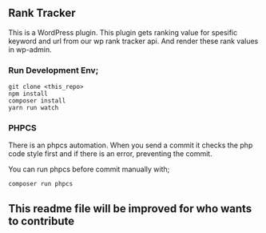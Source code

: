 
## Rank Tracker

This is a WordPress plugin. This plugin gets ranking value for spesific keyword and url from our wp rank tracker api. And render these rank values in wp-admin.

### Run Development Env;

    git clone <this_repo>
    npm install
    composer install
    yarn run watch

### PHPCS

There is an phpcs automation. When you send a commit it checks the php code style first and if there is an error, preventing the commit.

You can run phpcs before commit manually with;

    composer run phpcs
    

## This readme file will be improved for who wants to contribute
